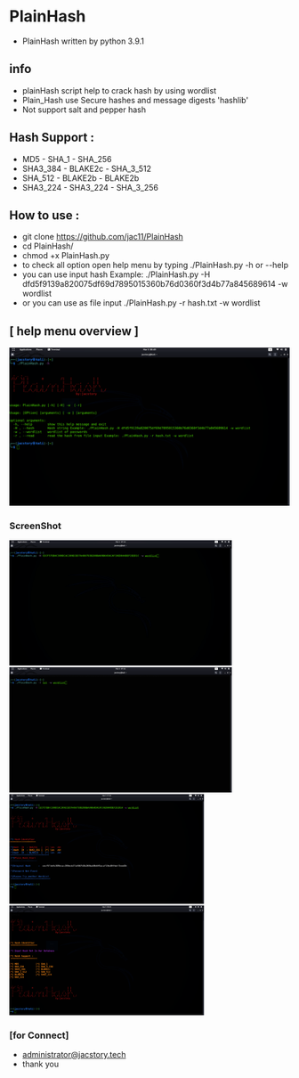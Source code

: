 # PlainHash
* PlainHash written by python 3.9.1

## info 
* plainHash script help to  crack hash by using wordlist
* Plain_Hash use Secure hashes and message digests 'hashlib'
* Not support salt and pepper hash
##  Hash Support : 
* MD5  - SHA_1 - SHA_256
* SHA3_384 - BLAKE2c - SHA_3_512
* SHA_512  - BLAKE2b - BLAKE2b 
* SHA3_224 - SHA3_224  - SHA_3_256
## How to use :
* git clone https://github.com/jac11/PlainHash
* cd PlainHash/
* chmod +x PlainHash.py
* to check all  option open help menu by typing ./PlainHash.py -h or --help
* you can use input hash Example: ./PlainHash.py -H dfd5f9139a820075df69d7895015360b76d0360f3d4b77a845689614 -w wordlist
* or you can use as file input ./PlainHash.py -r hash.txt -w wordlist
##  [ help menu overview ] 
 <img src = "images/5.png">

### ScreenShot
 <img src = "images/2.gif" width=400> <img src = "images/7.gif" width=400>  <img src = "images/3.png" width=350> <img src = "images/4.png" width=350>
  
### [for Connect]
* administrator@jacstory.tech
* thank you 
